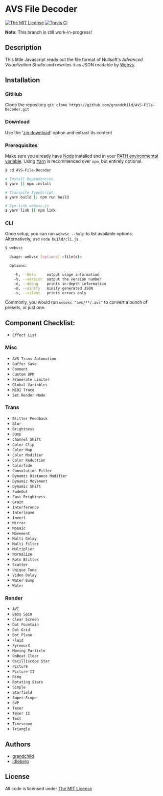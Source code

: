 # AVS File Decoder

[![The MIT License](https://img.shields.io/badge/license-MIT-orange.svg?style=flat-square)](http://opensource.org/licenses/MIT)
[![Travis CI](https://img.shields.io/travis/grandchild/AVS-File-Decoder/typescript.svg?style=flat-square)](https://travis-ci.org/grandchild/AVS-File-Decoder)

**Note:** This branch is still work-in-progress!

## Description

This little Javascript reads out the file format of Nullsoft's _Advanced Visualization Studio_ and rewrites it as JSON readable by [Webvs](https://github.com/azeem/webvs).

## Installation

### GitHub

Clone the repository `git clone https://github.com/grandchild/AVS-File-Decoder.git`

### Download

Use the '[zip download](https://github.com/grandchild/AVS-File-Decoder/archive/typescript.zip)' option and extract its content

### Prerequisites

Make sure you already have [Node](https://nodejs.org) installed and in your [PATH environmental variable](https://superuser.com/questions/284342/what-are-path-and-other-environment-variables-and-how-can-i-set-or-use-them/284351#284351). Using [Yarn](https://yarnpkg.com/) is recommended over `npm`, but entirely optional.

```sh
$ cd AVS-File-Decoder

# Install Dependencies
$ yarn || npm install

# Transpile TypeScript
$ yarn build || npm run build

# Sym-link webvsc.js
$ yarn link || npm link
```

### CLI

Once setup, you can run `webvsc --help` to list available options. Alternatively, use `node build/cli.js`.

```sh
$ webvsc

  Usage: webvsc [options] <file(s)>

  Options:

    -h, --help     output usage information
    -V, --version  output the version number
    -d, --debug    prints in-depth information
    -m, --minify   minify generated JSON
    -s, --silent   prints errors only
```

Commonly, you would run `webvsc "avs/**/.avs"` to convert a bunch of presets, or just one.

## Component Checklist:

- `Effect List`

### Misc
- `AVS Trans Automation`
- `Buffer Save`
- `Comment`
- `Custom BPM`
- `Framerate Limiter`
- `Global Variables`
- `MIDI Trace`
- `Set Render Mode`

### Trans
- `Blitter Feedback`
- `Blur`
- `Brightness`
- `Bump`
- `Channel Shift`
- `Color Clip`
- `Color Map`
- `Color Modifier`
- `Color Reduction`
- `Colorfade`
- `Convolution Filter`
- `Dynamic Distance Modifier`
- `Dynamic Movement`
- `Dynamic Shift`
- `FadeOut`
- `Fast Brightness`
- `Grain`
- `Interference`
- `Interleave`
- `Invert`
- `Mirror`
- `Mosaic`
- `Movement`
- `Multi Delay`
- `Multi Filter`
- `Multiplier`
- `Normalize`
- `Roto Blitter`
- `Scatter`
- `Unique Tone`
- `Video Delay`
- `Water Bump`
- `Water`

### Render
- `AVI`
- `Bass Spin`
- `Clear Screen`
- `Dot Fountain`
- `Dot Grid`
- `Dot Plane`
- `Fluid`
- `FyrewurX`
- `Moving Particle`
- `OnBeat Clear`
- `Oscilliscope Star`
- `Picture`
- `Picture II`
- `Ring`
- `Rotating Stars`
- `Simple`
- `Starfield`
- `Super Scope`
- `SVP`
- `Texer`
- `Texer II`
- `Text`
- `Timescope`
- `Triangle`


## Authors

* [grandchild](https://github.com/grandchild)
* [idleberg](https://github.com/idleberg)

## License

All code is licensed under [The MIT License](http://opensource.org/licenses/MIT)
